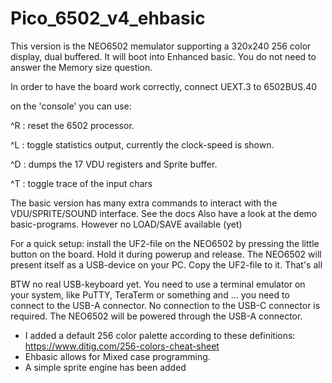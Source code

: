 # Pico_6502_v4_ehbasic

This version is the NEO6502 memulator supporting a 320x240 256 color display, dual buffered.
It will boot into Enhanced basic. You do not need to answer the Memory size question.

In order to have the board work correctly, connect UEXT.3 to 6502BUS.40

on the 'console' you can use:

^R : reset the 6502 processor.

^L : toggle statistics output, currently the clock-speed is shown.

^D : dumps the 17 VDU registers and Sprite buffer.

^T : toggle trace of the input chars

The basic version has many extra commands to interact with the VDU/SPRITE/SOUND interface. See the docs
Also have a look at the demo basic-programs.
However no LOAD/SAVE available (yet)

For a quick setup: install the UF2-file on the NEO6502 by pressing the little button on the board. Hold it during powerup and release.
The NEO6502 will present itself as a USB-device on your PC. Copy the UF2-file to it.
That's all

BTW no real USB-keyboard yet. You need to use a terminal emulator on your system, like PuTTY, TeraTerm or something and ... you need to connect to the USB-A connector. No connection to the USB-C connector is required. The NEO6502 will be powered through the USB-A connector.

- I added a default 256 color palette according to these definitions: https://www.ditig.com/256-colors-cheat-sheet
- Ehbasic allows for Mixed case programming.
- A simple sprite engine has been added
